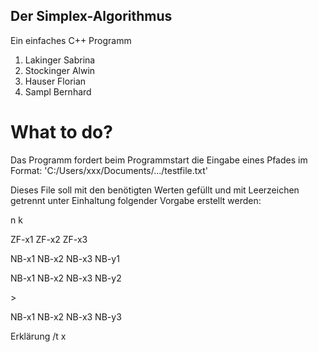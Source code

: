 ## Der Simplex-Algorithmus
 Ein einfaches C++ Programm

1. Lakinger Sabrina
2. Stockinger Alwin
3. Hauser Florian
4. Sampl Bernhard

# What to do?

<p> Das Programm fordert beim Programmstart die Eingabe eines Pfades im Format: 'C:/Users/xxx/Documents/.../testfile.txt' </p>
<p> Dieses File soll mit den benötigten Werten gefüllt und mit Leerzeichen getrennt unter Einhaltung folgender Vorgabe erstellt werden: </p>
<p> n k </p>
<p> ZF-x1 ZF-x2 ZF-x3 </p>
<p1> NB-x1 NB-x2 NB-x3 NB-y1 </p1>
<p> NB-x1 NB-x2 NB-x3 NB-y2 </p>>
<p> NB-x1 NB-x2 NB-x3 NB-y3 </p>

<p>  </p>
Erklärung /t x





